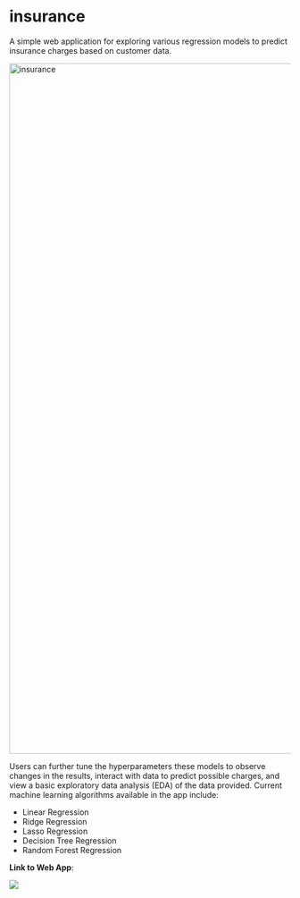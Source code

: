 # insurance

A simple web application for exploring various regression models to predict insurance charges based on customer data.

<img width="1235" alt="insurance" src="https://github.com/tsu2000/insurance/assets/106811131/046bbee8-a67f-47b3-a3c6-c59862503986">

Users can further tune the hyperparameters these models to observe changes in the results, interact with data to predict possible charges, and view a basic exploratory data analysis (EDA) of the data provided. Current machine learning algorithms available in the app include:

- Linear Regression
- Ridge Regression
- Lasso Regression
- Decision Tree Regression
- Random Forest Regression

**Link to Web App**:

[<img src="https://static.streamlit.io/badges/streamlit_badge_black_white.svg">](<https://insurance-ml.streamlit.app>)

